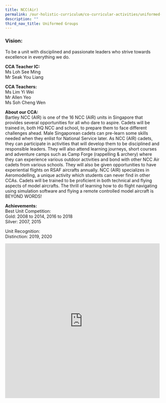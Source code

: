 ```yaml
---
title: NCC(Air)
permalink: /our-holistic-curriculum/co-curricular-activities/uniformed-groups/ncc-air/
description: ""
third_nav_title: Uniformed Groups
---
```


### Vision:
To be a unit with disciplined and passionate leaders who strive towards excellence in everything we do.

**CCA Teacher IC:** <br>
Ms Loh See Ming <br>
Mr Seak You Liang <br>

**CCA Teachers:** <br> 
Ms Lim Yi Wei <br>
Mr Allen Yeo <br>
Ms Soh Cheng Wen


**About our CCA:** <br>
Bartley NCC (AIR) is one of the 16 NCC (AIR) units in Singapore that provides several opportunities for all who dare to aspire. Cadets will be trained in, both HQ NCC and school, to prepare them to face different challenges ahead. Male Singaporean cadets can pre-learn some skills needed when they enlist for National Service later.
As NCC (AIR) cadets, they can participate in activities that will develop them to be disciplined and responsible leaders. They will also attend learning journeys, short courses and adventure camps such as Camp Forge (rappelling &amp; archery) where they can experience various outdoor activities and bond with other NCC Air cadets from various schools. They will also be given opportunities to have experiential flights on RSAF aircrafts annually.
NCC (AIR) specializes in Aeromodelling, a unique activity which students can never find in other CCAs. Cadets will be trained to be proficient in both technical and flying aspects of model aircrafts. The thrill of learning how to do flight navigating using simulation software and flying a remote controlled model aircraft is BEYOND WORDS!

**Achievements:** <br>
Best Unit Competition: <br>
Gold: 2008 to 2014, 2016 to 2018 <br>
Silver: 2007, 2015

Unit Recognition: <br>
Distinction: 2019, 2020

<iframe allowfullscreen="true" height="500" width="500" frameborder="0" src="https://docs.google.com/presentation/d/e/2PACX-1vT_e3qk3DaR7Bmfz71x-Hd8hBCPqEh-Z9-Kc2yxGVFcfTS8QfwAg__t0zgN295D8bOOK3X-nnVmrVap/embed?start=true&amp;loop=true&amp;delayms=10000"></iframe>